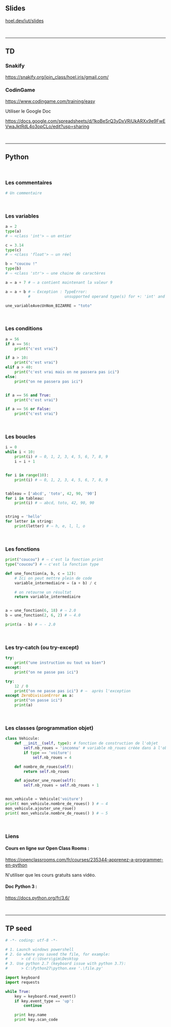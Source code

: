 ## Slides

<a href='https://hoel.dev/iut/slides' target="_blank">hoel.dev/iut/slides</a>

<br/>

---

## TD

### Snakify

<https://snakify.org/join_class/hoel.iris/gmail.com/>

### CodinGame

<https://www.codingame.com/training/easy>

Utiliser le Google Doc

<https://docs.google.com/spreadsheets/d/1koBeSrQ3yDxVRiUkARXx9e9FwEVwaJktRdL4o3opCLo/edit?usp=sharing>

<br/>

---

## Python

<br/>

### Les commentaires

~~~py
# Un commentaire
~~~

<br/>

### Les variables

~~~py
a = 2
type(a)
# ⇨ <class 'int'> ⇨ un entier

c = 3.14
type(c)
# ⇨ <class 'float'> ⇨ un réel

b = "coucou !"
type(b)
# ⇨ <class 'str'> ⇨ une chaine de caractères

a = a + 7 # ⇨ a contient maintenant la valeur 9

a = a + b # ⇨ Exception : TypeError:
          #               unsupported operand type(s) for +: 'int' and 'str'

une_variableAvecUnNom_BIZARRE = "toto"
~~~

<br/>

### Les conditions

~~~py
a = 56
if a == 56:
    print("c'est vrai")

if a > 10:
    print("c'est vrai")
elif a > 40:
    print("c'est vrai mais on ne passera pas ici")
else:
    print("on ne passera pas ici")


if a == 56 and True:
    print("c'est vrai")

if a == 56 or False:
    print("c'est vrai")
~~~

<br/>

### Les boucles

~~~py
i = 0
while i < 10:
    print(i) # ⇨ 0, 1, 2, 3, 4, 5, 6, 7, 8, 9
    i = i + 1


for i in range(10):
    print(i) # ⇨ 0, 1, 2, 3, 4, 5, 6, 7, 8, 9


tableau = ['abcd', 'toto', 42, 90, '90']
for i in tableau:
    print(i) # ⇨ abcd, toto, 42, 90, 90


string = 'hello'
for letter in string:
    print(letter) # ⇨ h, e, l, l, o
~~~

<br/>

### Les fonctions
~~~py
print("coucou") # ⇨ c'est la fonction print
type("coucou") # ⇨ c'est la fonction type

def une_fonction(a, b, c = 12):
    # Ici on peut mettre plein de code
    variable_intermediaire = (a + b) / c

    # on retourne un résultat
    return variable_intermediaire


a = une_fonction(6, 18) # ⇨ 2.0
b = une_fonction(2, 6, 2) # ⇨ 4.0

print(a - b) # ⇨ - 2.0
~~~

<br/>


### Les try-catch (ou try-except)
~~~py
try:
    print("une instruction ou tout va bien")
except:
    print("on ne passe pas ici")

try:
    12 / 0
    print("on ne passe pas ici") # ⇨  après l'exception
except ZeroDivisionError as a:
    print("on passe ici")
    print(a)
~~~

<br/>

### Les classes (programmation objet)

~~~py
class Vehicule:
    def __init__(self, type): # fonction de construction de l'objet
        self.nb_roues = 'inconnu' # variable nb_roues créée dans à l'objet
        if type == 'voiture':
            self.nb_roues = 4

    def nombre_de_roues(self):
        return self.nb_roues

    def ajouter_une_roue(self):
        self.nb_roues = self.nb_roues + 1


mon_vehicule = Vehicule('voiture')
print( mon_vehicule.nombre_de_roues() ) # ⇨ 4
mon_vehicule.ajouter_une_roue()
print( mon_vehicule.nombre_de_roues() ) # ⇨ 5
~~~

<br/>

### Liens

#### Cours en ligne sur Open Class Rooms :

<https://openclassrooms.com/fr/courses/235344-apprenez-a-programmer-en-python>

N'utiliser que les cours gratuits sans vidéo.

#### Doc Python 3 :

<https://docs.python.org/fr/3.6/>

<br/>

---

## TP seed

~~~py
# -*- coding: utf-8 -*-

# 1. Launch windows powershell
# 2. Go where you saved the file, for example:
#      > cd c:\Users\gim\Desktop
# 3. Use python 2.7 (keyboard issue with python 3.7):
#      > C:\Python27\python.exe '.\file.py'

import keyboard
import requests

while True:
    key = keyboard.read_event()
    if key.event_type == 'up':
        continue

    print key.name
    print key.scan_code
~~~
